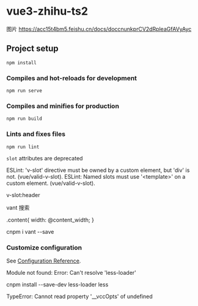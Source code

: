# vue3-zhihu-ts2

图片
https://acc15t4bm5.feishu.cn/docs/doccnunkprCV2dRpleaGfAVyAyc

## Project setup
```
npm install
```

### Compiles and hot-reloads for development
```
npm run serve
```

### Compiles and minifies for production
```
npm run build
```

### Lints and fixes files
```
npm run lint
```

`slot` attributes are deprecated     

ESLint: 'v-slot' directive must be owned by a custom element, but 'div' is not. (vue/valid-v-slot). ESLint: Named slots must use '&lt;template&gt;' on a custom element. (vue/valid-v-slot). 

v-slot:header 

vant 搜索

.content{
width: @content_width;
}

cnpm i vant --save

### Customize configuration
See [Configuration Reference](https://cli.vuejs.org/config/).

Module not found: Error: Can't resolve 'less-loader'

cnpm install --save-dev less-loader less

TypeError: Cannot read property '__vccOpts' of undefined
